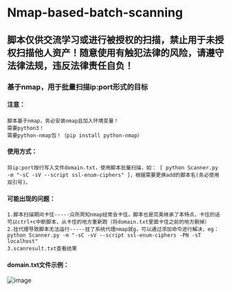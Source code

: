 # Nmap-based-batch-scanning
## 脚本仅供交流学习或进行被授权的扫描，禁止用于未授权扫描他人资产！随意使用有触犯法律的风险，请遵守法律法规，违反法律责任自负！
### 基于nmap，用于批量扫描ip:port形式的目标 

#### 注意：  
    脚本基于nmap，务必安装nmap且加入环境变量！  
    需要python3！  
    需要python-nmap包！（pip install python-nmap）  
#### 使用方式：      
    将ip:port按行写入文件domain.txt，使用脚本批量扫描，如： [ python Scanner.py -m "-sC -sV --script ssl-enum-ciphers" ]，根据需要更换add的脚本名(务必使用双引号)。  
#### 可能出现的问题：    
    1.脚本扫描期间卡住-----众所周知nmap经常会卡住，脚本也是完美继承了本特点，卡住的话可以ctrl+c中断脚本，从卡住的地方重新跑（将domain.txt里面卡住之前的地方删掉）  
    2.挂代理导致脚本无法运行-----挂了系统代理nmap就g，可以通过添加命令进行解决，eg：python Scanner.py -m "-sC -sV --script ssl-enum-ciphers -PN -sT localhost"    
    3.scanresult.txt查看结果
#### domain.txt文件示例：  
![image](https://github.com/Shadowexec/Nmap-based-batch-vulnerability-scanning/assets/74530423/c5c9f46d-d152-4814-b3b3-61da4c676ac7)
